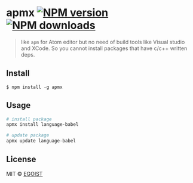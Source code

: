 # apmx [![NPM version](https://img.shields.io/npm/v/apmx.svg)](https://npmjs.com/package/apmx) [![NPM downloads](https://img.shields.io/npm/dm/apmx.svg)](https://npmjs.com/package/apmx)

> like `apm` for Atom editor but no need of build tools like Visual studio and XCode.
> So you cannot install packages that have c/c++ written deps.

## Install

```
$ npm install -g apmx
```

## Usage

```bash
# install package
apmx install language-babel

# update package
apmx update language-babel
```

## License

MIT © [EGOIST](https://github.com/egoist)
